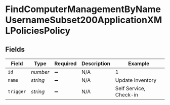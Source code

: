 # FindComputerManagementByNameUsernameSubset200ApplicationXMLPoliciesPolicy


## Fields

| Field                  | Type                   | Required               | Description            | Example                |
| ---------------------- | ---------------------- | ---------------------- | ---------------------- | ---------------------- |
| `id`                   | *number*               | :heavy_minus_sign:     | N/A                    | 1                      |
| `name`                 | *string*               | :heavy_minus_sign:     | N/A                    | Update Inventory       |
| `trigger`              | *string*               | :heavy_minus_sign:     | N/A                    | Self Service, Check-in |